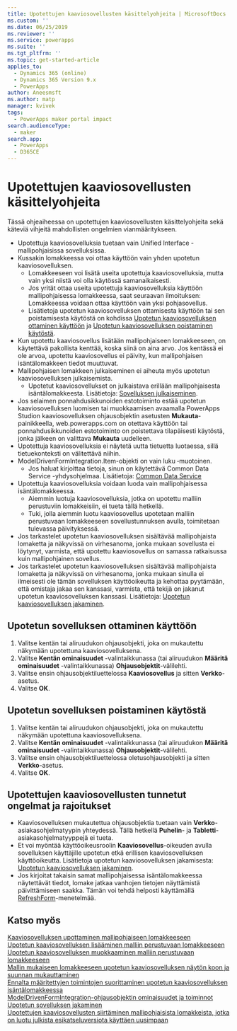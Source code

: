 ```yaml
---
title: Upotettujen kaaviosovellusten käsittelyohjeita | MicrosoftDocs
ms.custom: ''
ms.date: 06/25/2019
ms.reviewer: ''
ms.service: powerapps
ms.suite: ''
ms.tgt_pltfrm: ''
ms.topic: get-started-article
applies_to:
  - Dynamics 365 (online)
  - Dynamics 365 Version 9.x
  - PowerApps
author: Aneesmsft
ms.author: matp
manager: kvivek
tags:
  - PowerApps maker portal impact
search.audienceType:
  - maker
search.app:
  - PowerApps
  - D365CE
---
```


# <a name="guidelines-on-working-with-embedded-canvas-apps"></a>Upotettujen kaaviosovellusten käsittelyohjeita
Tässä ohjeaiheessa on upotettujen kaaviosovellusten käsittelyohjeita sekä käteviä vihjeitä mahdollisten ongelmien vianmääritykseen.

-   Upotettuja kaaviosovelluksia tuetaan vain Unified Interface -mallipohjaisissa sovelluksissa.
-   Kussakin lomakkeessa voi ottaa käyttöön vain yhden upotetun kaaviosovelluksen. 
     - Lomakkeeseen voi lisätä useita upotettuja kaaviosovelluksia, mutta vain yksi niistä voi olla käytössä samanaikaisesti.
     - Jos yrität ottaa useita upotettuja kaaviosovelluksia käyttöön mallipohjaisessa lomakkeessa, saat seuraavan ilmoituksen: Lomakkeessa voidaan ottaa käyttöön vain yksi pohjasovellus.
     - Lisätietoja upotetun kaaviosovelluksen ottamisesta käyttöön tai sen poistamisesta käytöstä on kohdissa [Upotetun kaaviosovelluksen ottaminen käyttöön](#enable-an-embedded-canvas-app) ja [Upotetun kaaviosovelluksen poistaminen käytöstä](#disable-an-embedded-canvas-app).
-   Kun upotettu kaaviosovellus lisätään mallipohjaiseen lomakkeeseen, on käytettävä pakollista kenttää, koska siinä on aina arvo. Jos kentässä ei ole arvoa, upotettu kaaviosovellus ei päivity, kun mallipohjaisen isäntälomakkeen tiedot muuttuvat.
-   Mallipohjaisen lomakkeen julkaiseminen ei aiheuta myös upotetun kaaviosovelluksen julkaisemista.
     - Upotetut kaaviosovellukset on julkaistava erillään mallipohjaisesta isäntälomakkeesta. Lisätietoja: [Sovelluksen julkaiseminen](../canvas-apps/save-publish-app.md#publish-an-app).
-   Jos selaimen ponnahdusikkunoiden estotoiminto estää upotetun kaaviosovelluksen luomisen tai muokkaamisen avaamalla PowerApps Studion kaaviosovelluksen ohjausobjektin asetusten **Mukauta**-painikkeella, web.powerapps.com on otettava käyttöön tai ponnahdusikkunoiden estotoiminto on poistettava tilapäisesti käytöstä, jonka jälkeen on valittava **Mukauta** uudelleen.
-   Upotettuja kaaviosovelluksia ei näytetä uutta tietuetta luotaessa, sillä tietuekonteksti on välitettävä niihin.
-   ModelDrivenFormIntegration.Item-objekti on vain luku ‑muotoinen. 
     - Jos haluat kirjoittaa tietoja, sinun on käytettävä Common Data Service -yhdysohjelmaa. Lisätietoja: [Common Data Service](/connectors/commondataservice/)
-   Upotettuja kaaviosovelluksia voidaan luoda vain mallipohjaisessa isäntälomakkeessa. 
    - Aiemmin luotuja kaaviosovelluksia, jotka on upotettu malliin perustuviin lomakkeisiin, ei tueta tällä hetkellä.
    - Tuki, jolla aiemmin luotu kaaviosovellus upotetaan malliin perustuvaan lomakkeeseen sovellustunnuksen avulla, toimitetaan tulevassa päivityksessä.
- Jos tarkastelet upotetun kaaviosovelluksen sisältävää mallipohjaista lomaketta ja näkyvissä on virhesanoma, jonka mukaan sovellusta ei löytynyt, varmista, että upotettu kaaviosovellus on samassa ratkaisussa kuin mallipohjainen sovellus.
- Jos tarkastelet upotetun kaaviosovelluksen sisältävää mallipohjaista lomaketta ja näkyvissä on virhesanoma, jonka mukaan sinulla ei ilmeisesti ole tämän sovelluksen käyttöoikeutta ja kehottaa pyytämään, että omistaja jakaa sen kanssasi, varmista, että tekijä on jakanut upotetun kaaviosovelluksen kanssasi. Lisätietoja: [Upotetun kaaviosovelluksen jakaminen](share-embedded-canvas-app.md).

## <a name="enable-an-embedded-canvas-app"></a>Upotetun sovelluksen ottaminen käyttöön
1. Valitse kentän tai aliruudukon ohjausobjekti, joka on mukautettu näkymään upotettuna kaaviosovelluksena.
2. Valitse **Kentän ominaisuudet** -valintaikkunassa (tai aliruudukon **Määritä ominaisuudet** -valintaikkunassa) **Ohjausobjektit**-välilehti.
3. Valitse ensin ohjausobjektiluettelossa **Kaaviosovellus** ja sitten **Verkko**-asetus.
4. Valitse **OK**.

## <a name="disable-an-embedded-canvas-app"></a>Upotetun sovelluksen poistaminen käytöstä
1. Valitse kentän tai aliruudukon ohjausobjekti, joka on mukautettu näkymään upotettuna kaaviosovelluksena.
2. Valitse **Kentän ominaisuudet** -valintaikkunassa (tai aliruudukon **Määritä ominaisuudet** -valintaikkunassa) **Ohjausobjektit**-välilehti.
3. Valitse ensin ohjausobjektiluettelossa oletusohjausobjekti ja sitten **Verkko**-asetus.
4. Valitse **OK**.

## <a name="known-issues-and-limitations-with-embedded-canvas-apps"></a>Upotettujen kaaviosovellusten tunnetut ongelmat ja rajoitukset
- Kaaviosovelluksen mukautettua ohjausobjektia tuetaan vain **Verkko**-asiakasohjelmatyypin yhteydessä. Tällä hetkellä **Puhelin**- ja **Tabletti**-asiakasohjelmatyyppejä ei tueta.
- Et voi myöntää käyttöoikeusroolin **Kaaviosovellus**-oikeuden avulla sovelluksen käyttäjille upotetun etkä erillisen kaaviosovelluksen käyttöoikeutta. Lisätietoja upotetun kaaviosovelluksen jakamisesta: [Upotetun kaaviosovelluksen jakaminen](share-embedded-canvas-app.md).
- Jos kirjoitat takaisin samat mallipohjaisessa isäntälomakkeessa näytettävät tiedot, lomake jatkaa vanhojen tietojen näyttämistä päivittämiseen saakka. Tämän voi tehdä helposti käyttämällä [RefreshForm](embedded-canvas-app-actions.md#refreshformshowprompt)-menetelmää.

## <a name="see-also"></a>Katso myös
[Kaaviosovelluksen upottaminen mallipohjaiseen lomakkeeseen](embed-canvas-app-in-form.md) <br />
[Upotetun kaaviosovelluksen lisääminen malliin perustuvaan lomakkeeseen](embedded-canvas-app-add-classic-designer.md) <br />
[Upotetun kaaviosovelluksen muokkaaminen malliin perustuvaan lomakkeeseen](embedded-canvas-app-edit-classic-designer.md) <br />
[Mallin mukaiseen lomakkeeseen upotetun kaaviosovelluksen näytön koon ja suunnan mukauttaminen](embedded-canvas-app-customize-screen.md) <br />
[Ennalta määritettyjen toimintojen suorittaminen upotetun kaaviosovelluksen isäntälomakkeessa](embedded-canvas-app-actions.md) <br />
[ModelDrivenFormIntegration-ohjausobjektin ominaisuudet ja toiminnot](embedded-canvas-app-properties-actions.md) <br />
[Upotetun sovelluksen jakaminen](share-embedded-canvas-app.md) <br />
[Upotettujen kaaviosovellusten siirtäminen mallipohjaisista lomakkeista, jotka on luotu julkista esikatseluversiota käyttäen uusimpaan](embedded-canvas-app-migrate-from-preview.md) <br />
